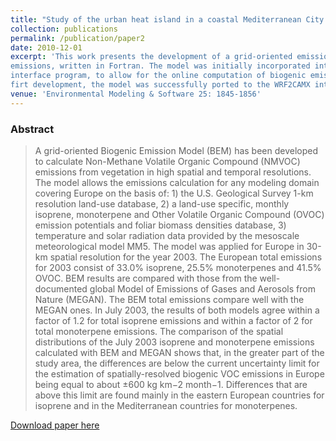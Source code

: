 ```yaml
---
title: "Study of the urban heat island in a coastal Mediterranean City: The case study of Thessaloniki, Greece"
collection: publications
permalink: /publication/paper2
date: 2010-12-01
excerpt: 'This work presents the development of a grid-oriented emission model for biogenic
emissions, written in Fortran. The model was initially incorporated into the MM52CAMX
interface program, to allow for the online computation of biogenic emissions. After its
firt development, the model was successfully ported to the WRF2CAMX interface program.'
venue: 'Environmental Modeling & Software 25: 1845-1856'
---
```

### Abstract
>A grid-oriented Biogenic Emission Model (BEM) has been developed to calculate 
Non-Methane Volatile Organic Compound (NMVOC) emissions from vegetation in high 
spatial and temporal resolutions. The model allows the emissions calculation for 
any modeling domain covering Europe on the basis of: 1) the U.S. Geological Survey 
1-km resolution land-use database, 2) a land-use specific, monthly isoprene, monoterpene
and Other Volatile Organic Compound (OVOC) emission potentials and foliar biomass 
densities database, 3) temperature and solar radiation data provided by the mesoscale 
meteorological model MM5. The model was applied for Europe in 30-km spatial resolution 
for the year 2003. The European total emissions for 2003 consist of 33.0% isoprene, 
25.5% monoterpenes and 41.5% OVOC. BEM results are compared with those from the 
well-documented global Model of Emissions of Gases and Aerosols from Nature (MEGAN). 
The BEM total emissions compare well with the MEGAN ones. In July 2003, the results 
of both models agree within a factor of 1.2 for total isoprene emissions and within 
a factor of 2 for total monoterpene emissions. The comparison of the spatial 
distributions of the July 2003 isoprene and monoterpene emissions calculated with 
BEM and MEGAN shows that, in the greater part of the study area, the differences
are below the current uncertainty limit for the estimation of spatially-resolved 
biogenic VOC emissions in Europe being equal to about ±600 kg km−2 month−1. 
Differences that are above this limit are found mainly in the eastern European 
countries for isoprene and in the Mediterranean countries for monoterpenes.

[Download paper here](http://tmgiannaros.github.io/files/paper1.pdf)